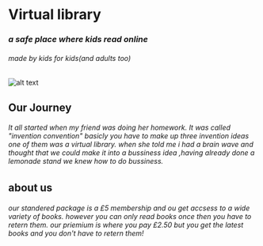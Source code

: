 # Virtual library
### *a safe place where kids read online*
###### *made by kids for kids*(and adults too)

![alt text](https://media4.picsearch.com/is?HsKcmSO0quiQiRfD5z8WjCU-RirLJuSk1zTEI2SDEjc&height=341)

## Our Journey
###### It all started when my friend was doing her homework. It was called "invention convention" basicly you have to make up three invention ideas one of them was a virtual library. when she told me i had a brain wave and thought that we could make it into a bussiness idea ,having already done a lemonade stand we knew how to do bussiness. 

## about us 
###### our standered package is a £5 membership and ou get accsess to a wide variety of books. however you can only read books once then you have to retern them. our priemium is where you pay £2.50 but you get the latest books and you don't have to retern them!
